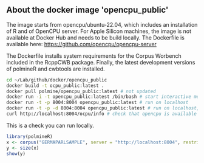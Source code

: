 ## About the docker image 'opencpu_public'

The image starts from opencpu/ubuntu-22.04, which includes an installation of R and of OpenCPU server. For Apple Silicon machines, the image is not available at Docker Hub and needs to be build locally. The Dockerfile is available here: https://github.com/opencpu/opencpu-server

The Dockerfile installs system requirements for the Corpus Worbench included in the RcppCWB package. Finally, the latest development versions of polmineR and cwbtools are installed.

```sh
cd ~/Lab/github/docker/opencpu_public
docker build -t ocpu_public:latest .
docker pull polmine/opencpu_public:latest # not updated
docker run -i -t opencpu_public:latest /bin/bash # start interactive mode, for testing purposes
docker run -t -p 8004:8004 opencpu_public:latest # run on localhost
docker run -t -p -d 8004:8004 opencpu_public:latest # run on localhost, demon mode
curl http://localhost:8004/ocpu/info # check that opencpu is available and running
```

This is a check you can run locally.

```r
library(polmineR)
x <- corpus("GERMAPARLSAMPLE", server = "http://localhost:8004", restricted = FALSE)
y <- size(x)
show(y)
```

